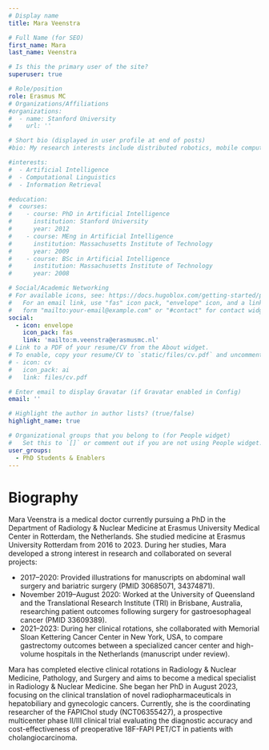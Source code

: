 ```yaml
---
# Display name
title: Mara Veenstra

# Full Name (for SEO)
first_name: Mara
last_name: Veenstra

# Is this the primary user of the site?
superuser: true

# Role/position
role: Erasmus MC
# Organizations/Affiliations
#organizations:
#  - name: Stanford University
#    url: ''

# Short bio (displayed in user profile at end of posts)
#bio: My research interests include distributed robotics, mobile computing and programmable matter.

#interests:
#  - Artificial Intelligence
#  - Computational Linguistics
#  - Information Retrieval

#education:
#  courses:
#    - course: PhD in Artificial Intelligence
#      institution: Stanford University
#      year: 2012
#    - course: MEng in Artificial Intelligence
#      institution: Massachusetts Institute of Technology
#      year: 2009
#    - course: BSc in Artificial Intelligence
#      institution: Massachusetts Institute of Technology
#      year: 2008

# Social/Academic Networking
# For available icons, see: https://docs.hugoblox.com/getting-started/page-builder/#icons
#   For an email link, use "fas" icon pack, "envelope" icon, and a link in the
#   form "mailto:your-email@example.com" or "#contact" for contact widget.
social:
  - icon: envelope
    icon_pack: fas
    link: 'mailto:m.veenstra@erasmusmc.nl'
# Link to a PDF of your resume/CV from the About widget.
# To enable, copy your resume/CV to `static/files/cv.pdf` and uncomment the lines below.
# - icon: cv
#   icon_pack: ai
#   link: files/cv.pdf

# Enter email to display Gravatar (if Gravatar enabled in Config)
email: ''

# Highlight the author in author lists? (true/false)
highlight_name: true

# Organizational groups that you belong to (for People widget)
#   Set this to `[]` or comment out if you are not using People widget.
user_groups:
  - PhD Students & Enablers
---
```

# Biography
Mara Veenstra is a medical doctor currently pursuing a PhD in the Department of Radiology & Nuclear Medicine at Erasmus University Medical Center in Rotterdam, the Netherlands. She studied medicine at Erasmus University Rotterdam from 2016 to 2023. During her studies, Mara developed a strong interest in research and collaborated on several projects:

- 2017–2020: Provided illustrations for manuscripts on abdominal wall surgery and bariatric surgery (PMID 30685071, 34374871).
- November 2019–August 2020: Worked at the University of Queensland and the Translational Research Institute (TRI) in Brisbane, Australia, researching patient outcomes following surgery for gastroesophageal cancer (PMID 33609389).
- 2021–2023: During her clinical rotations, she collaborated with Memorial Sloan Kettering Cancer Center in New York, USA, to compare gastrectomy outcomes between a specialized cancer center and high-volume hospitals in the Netherlands (manuscript under review).

Mara has completed elective clinical rotations in Radiology & Nuclear Medicine, Pathology, and Surgery and aims to become a medical specialist in Radiology & Nuclear Medicine. She began her PhD in August 2023, focusing on the clinical translation of novel radiopharmaceuticals in hepatobiliary and gynecologic cancers. Currently, she is the coordinating researcher of the FAPIChol study (NCT06355427), a prospective multicenter phase II/III clinical trial evaluating the diagnostic accuracy and cost-effectiveness of preoperative 18F-FAPI PET/CT in patients with cholangiocarcinoma. 
